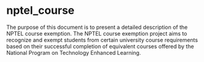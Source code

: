 # nptel_course
The purpose of this document is to present a detailed description of the  NPTEL course exemption. The NPTEL course exemption project aims to recognize  and exempt students from certain university course requirements based on their  successful completion of equivalent courses offered by the National Program on  Technology Enhanced Learning.
